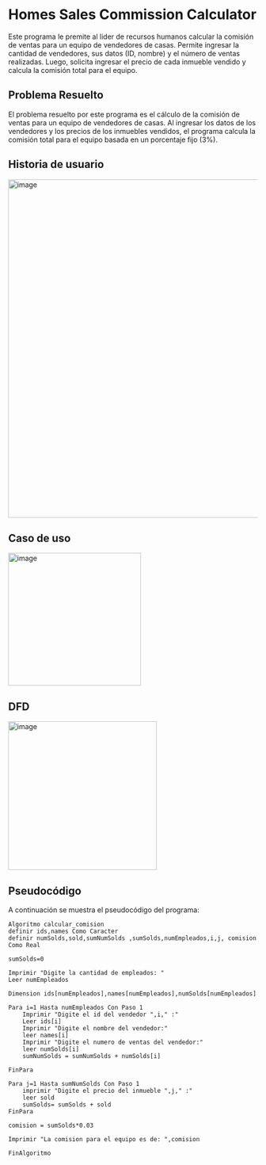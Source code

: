 # Homes Sales Commission Calculator

Este programa le premite al lider de recursos humanos calcular la comisión de ventas para un equipo de vendedores de casas. Permite ingresar la cantidad de vendedores, sus datos (ID, nombre) y el número de ventas realizadas. Luego, solicita ingresar el precio de cada inmueble vendido y calcula la comisión total para el equipo.

## Problema Resuelto

El problema resuelto por este programa es el cálculo de la comisión de ventas para un equipo de vendedores de casas. Al ingresar los datos de los vendedores y los precios de los inmuebles vendidos, el programa calcula la comisión total para el equipo basada en un porcentaje fijo (3%).

## Historia de usuario 
<img width="683" alt="image" src="https://github.com/jhoanjv/proyectoPoo/assets/75825013/728c4198-fbe8-4684-8237-f2b94531dc89">


## Caso de uso
<img width="268" alt="image" src="https://github.com/jhoanjv/proyectoPoo/assets/75825013/0d59a87e-5cb0-411c-adc4-34be1b2c266a">




## DFD

<img width="300" alt="image" src="https://github.com/jhoanjv/proyectoPoo/assets/75825013/ed776eb0-b186-4aa2-943e-db60007104b8">


## Pseudocódigo

A continuación se muestra el pseudocódigo del programa:

	Algoritmo calcular_comision
	definir ids,names Como Caracter 
	definir numSolds,sold,sumNumSolds ,sumSolds,numEmpleados,i,j, comision Como Real
	
	sumSolds=0
	
	Imprimir "Digite la cantidad de empleados: "
	Leer numEmpleados
	
	Dimension ids[numEmpleados],names[numEmpleados],numSolds[numEmpleados] 
	
	Para i=1 Hasta numEmpleados Con Paso 1
		Imprimir "Digite el id del vendedor ",i," :"
		Leer ids[i]
		Imprimir "Digite el nombre del vendedor:"
		leer names[i]
		Imprimir "Digite el numero de ventas del vendedor:"
		leer numSolds[i]
		sumNumSolds = sumNumSolds + numSolds[i]
		
	FinPara
	
	Para j=1 Hasta sumNumSolds Con Paso 1
		imprimir "Digite el precio del inmueble ",j," :"
		leer sold
		sumSolds= sumSolds + sold
	FinPara
	
	comision = sumSolds*0.03
	
	Imprimir "La comision para el equipo es de: ",comision
	
	FinAlgoritmo

